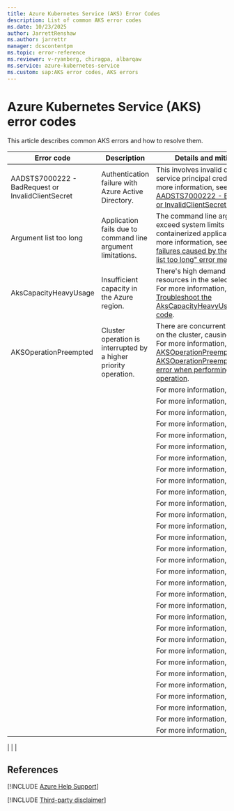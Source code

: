 ```yaml
---
title: Azure Kubernetes Service (AKS) Error Codes
description: List of common AKS error codes
ms.date: 10/23/2025
author: JarrettRenshaw
ms.author: jarrettr
manager: dcscontentpm
ms.topic: error-reference
ms.reviewer: v-ryanberg, chiragpa, albarqaw
ms.service: azure-kubernetes-service
ms.custom: sap:AKS error codes, AKS errors
---
```

# Azure Kubernetes Service (AKS) error codes

This article describes common AKS errors and how to resolve them.

| **Error code** | **Description** | **Details and mitigation** |
| --- | ---------- | ----------------- |
| AADSTS7000222 - BadRequest or InvalidClientSecret | Authentication failure with Azure Active Directory. | This involves invalid or expired service principal credentials. For more information, see [AADSTS7000222 - BadRequest or InvalidClientSecret error](./azure-kubernetes/create-upgrade-delete/error-code-badrequest-or-invalidclientsecret.md). |
| Argument list too long | Application fails due to command line argument limitations. | The command line arguments exceed system limits in containerized applications. For more information, see [Application failures caused by the "argument list too long" error message](./azure-kubernetes/create-upgrade-delete/application-fails-argument-list-too-long). |
| AksCapacityHeavyUsage | Insufficient capacity in the Azure region. | There's high demand or limited resources in the selected region. For more information, see [Troubleshoot the AksCapacityHeavyUsage error code](./azure-kubernetes/error-codes/akscapacityheavyusage-error). |
| AKSOperationPreempted | Cluster operation is interrupted by a higher priority operation. | There are concurrent operations on the cluster, causing conflicts. For more information, see [AKSOperationPreempted or AKSOperationPreemptedByDelete error when performing a new operation](aksoperationpreempted-error.md). |
| | | For more information, see [](). |
| | | For more information, see [](). |
| | | For more information, see [](). |
| | | For more information, see [](). |
| | | For more information, see [](). |
| | | For more information, see [](). |
| | | For more information, see [](). |
| | | For more information, see [](). |
| | | For more information, see [](). |
| | | For more information, see [](). |
| | | For more information, see [](). |
| | | For more information, see [](). |
| | | For more information, see [](). |
| | | For more information, see [](). |
| | | For more information, see [](). |
| | | For more information, see [](). |
| | | For more information, see [](). |
| | | For more information, see [](). |
| | | For more information, see [](). |
| | | For more information, see [](). |
| | | For more information, see [](). |
| | | For more information, see [](). |
| | | For more information, see [](). |
| | | For more information, see [](). |
| | | For more information, see [](). |
| | | For more information, see [](). |
| | | For more information, see [](). |
| | | For more information, see [](). |
| | | For more information, see [](). |
| | | For more information, see [](). |
| | | For more information, see [](). |

|  |  |

## References

[!INCLUDE [Azure Help Support](../../../includes/azure-help-support.md)]

[!INCLUDE [Third-party disclaimer](../../../includes/third-party-disclaimer.md)]
